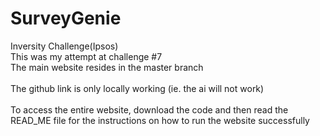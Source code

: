 # SurveyGenie
Inversity Challenge(Ipsos)<br>
This was my attempt at challenge #7<br>
The main website resides in the master branch<br><br>
The github link is only locally working (ie. the ai will not work) <br><br>
To access the entire website, download the code and then read the READ_ME file for the instructions on how to run the website successfully<br>
